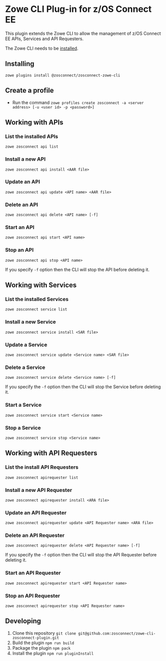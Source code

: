 # Zowe CLI Plug-in for z/OS Connect EE

This plugin extends the Zowe CLI to allow the management of z/OS Connect EE APIs, Services and API Requesters.

The Zowe CLI needs to be [installed](https://zowe.github.io/docs-site/latest/user-guide/cli-installcli.html#methods-to-install-zowe-cli).

## Installing

`zowe plugins install @zosconnect/zosconnect-zowe-cli`

## Create a profile

* Run the command `zowe profiles create zosconnect -a <server address> [-u <user id> -p <password>]`

## Working with APIs

### List the installed APIs

`zowe zosconnect api list`

### Install a new API

`zowe zosconnect api install <AAR file>`

### Update an API

`zowe zosconnect api update <API name> <AAR file>`

### Delete an API

`zowe zosconnect api delete <API name> [-f]`

### Start an API

`zowe zosconnect api start <API name>`

### Stop an API

`zowe zosconnect api stop <API name>`

If you specify `-f` option then the CLI will stop the API before deleting it.

## Working with Services

### List the installed Services

`zowe zosconnect service list`

### Install a new Service

`zowe zosconnect service install <SAR file>`

### Update a Service

`zowe zosconnect service update <Service name> <SAR file>`

### Delete a Service

`zowe zosconnect service delete <Service name> [-f]`

If you specify the `-f` option then the CLI will stop the Service before deleting it.

### Start a Service

`zowe zosconnect service start <Service name>`

### Stop a Service

`zowe zosconnect service stop <Service name>`

## Working with API Requesters

### List the install API Requesters

`zowe zosconnect apirequester list`

### Install a new API Requester

`zowe zosconnect apirequester install <ARA file>`

### Update an API Requester

`zowe zosconnect apirequester update <API Requester name> <ARA file>`

### Delete an API Requester

`zowe zosconnect apirequester delete <API Requester name> [-f]`

If you specify the `-f` option then the CLI will stop the API Requester before deleting it.

### Start an API Requester

`zowe zosconnect apirequester start <API Requester name>`

### Stop an API Requester

`zowe zosconnect apirequester stop <API Requester name>`

## Developing

1. Clone this repository `git clone git@github.com:zosconnect/zowe-cli-zosconnect-plugin.git`
1. Build the plugin `npm run build`
1. Package the plugin `npm pack`
1. Install the plugin `npm run pluginInstall`
